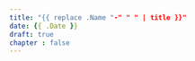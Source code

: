 ```yaml
---
title: "{{ replace .Name "-" " " | title }}"
date: {{ .Date }}
draft: true
chapter : false
---
```


